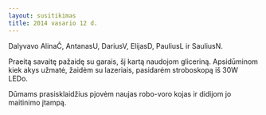 ```yaml
---
layout: susitikimas
title: 2014 vasario 12 d.
---
```

Dalyvavo AlinaČ, AntanasU, DariusV, ElijasD, PauliusL ir SauliusN.


Praeitą savaitę pažaidę su garais, šį kartą naudojom gliceriną.
Apsidūminom kiek akys užmatė, žaidėm su lazeriais, pasidarėm 
stroboskopą iš 30W LEDo.

Dūmams prasisklaidžius pjovėm naujas robo-voro kojas ir didijom
jo maitinimo įtampą.


